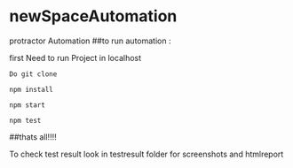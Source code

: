 # newSpaceAutomation
protractor Automation
##to run automation :

first Need to run Project in localhost

```Do git clone```

```npm install```

```npm start```

```npm test```

##thats all!!!!

To check test result look in testresult folder for screenshots and htmlreport
